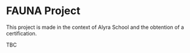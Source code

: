 # FAUNA Project

This project is made in the context of Alyra School and the obtention of a certification.

TBC
